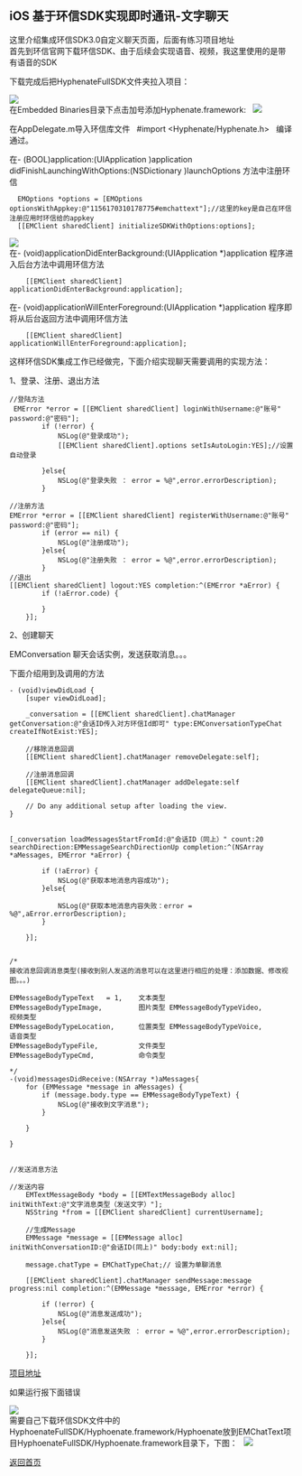 
## iOS 基于环信SDK实现即时通讯-文字聊天


这里介绍集成环信SDK3.0自定义聊天页面，后面有练习项目地址    
首先到环信官网下载环信SDK、由于后续会实现语音、视频，我这里使用的是带有语音的SDK     

下载完成后把HyphenateFullSDK文件夹拉入项目：   

![](http://img.blog.csdn.net/20170316113404094?watermark/2/text/aHR0cDovL2Jsb2cuY3Nkbi5uZXQvY3JlYXRlX3Bybw==/font/5a6L5L2T/fontsize/400/fill/I0JBQkFCMA==/dissolve/70/gravity/SouthEast)  
在Embedded Binaries目录下点击加号添加Hyphenate.framework:   
![](http://img.blog.csdn.net/20170316113616251?watermark/2/text/aHR0cDovL2Jsb2cuY3Nkbi5uZXQvY3JlYXRlX3Bybw==/font/5a6L5L2T/fontsize/400/fill/I0JBQkFCMA==/dissolve/70/gravity/SouthEast)  

在AppDelegate.m导入环信库文件   
#import <Hyphenate/Hyphenate.h>   
编译通过。  

在- (BOOL)application:(UIApplication )application didFinishLaunchingWithOptions:(NSDictionary )launchOptions 方法中注册环信  
```
  EMOptions *options = [EMOptions optionsWithAppkey:@"1156170310178775#emchattext"];//这里的key是自己在环信注册应用时环信给的appkey
  [[EMClient sharedClient] initializeSDKWithOptions:options];
```
![](http://img.blog.csdn.net/20170316114210066?watermark/2/text/aHR0cDovL2Jsb2cuY3Nkbi5uZXQvY3JlYXRlX3Bybw==/font/5a6L5L2T/fontsize/400/fill/I0JBQkFCMA==/dissolve/70/gravity/SouthEast)  
在- (void)applicationDidEnterBackground:(UIApplication *)application 程序进入后台方法中调用环信方法  
```
    [[EMClient sharedClient] applicationDidEnterBackground:application];
```
在- (void)applicationWillEnterForeground:(UIApplication *)application 程序即将从后台返回方法中调用环信方法  
```
    [[EMClient sharedClient] applicationWillEnterForeground:application];
```

这样环信SDK集成工作已经做完，下面介绍实现聊天需要调用的实现方法：

1、登录、注册、退出方法  

```
//登陆方法
 EMError *error = [[EMClient sharedClient] loginWithUsername:@"账号" password:@"密码"];
        if (!error) {
            NSLog(@"登录成功");
            [[EMClient sharedClient].options setIsAutoLogin:YES];//设置自动登录

        }else{
            NSLog(@"登录失败 ： error = %@",error.errorDescription);
        }

//注册方法
EMError *error = [[EMClient sharedClient] registerWithUsername:@"账号" password:@"密码"];
        if (error == nil) {
            NSLog(@"注册成功");
        }else{
            NSLog(@"注册失败 ： error = %@",error.errorDescription);
        }
//退出
[[EMClient sharedClient] logout:YES completion:^(EMError *aError) {
        if (!aError.code) {

        }
    }];
``` 
2、创建聊天

EMConversation 聊天会话实例，发送获取消息。。。

下面介绍用到及调用的方法  
```
- (void)viewDidLoad {
    [super viewDidLoad];

    _conversation = [[EMClient sharedClient].chatManager getConversation:@"会话ID传入对方环信Id即可" type:EMConversationTypeChat createIfNotExist:YES];

    //移除消息回调
    [[EMClient sharedClient].chatManager removeDelegate:self];

    //注册消息回调
    [[EMClient sharedClient].chatManager addDelegate:self delegateQueue:nil];

    // Do any additional setup after loading the view.
}


[_conversation loadMessagesStartFromId:@"会话ID（同上）" count:20 searchDirection:EMMessageSearchDirectionUp completion:^(NSArray *aMessages, EMError *aError) {

        if (!aError) {
            NSLog(@"获取本地消息内容成功");
        }else{

            NSLog(@"获取本地消息内容失败：error = %@",aError.errorDescription);
        }

    }];


/*
接收消息回调消息类型(接收到别人发送的消息可以在这里进行相应的处理：添加数据、修改视图。。。)

EMMessageBodyTypeText   = 1,    文本类型 
EMMessageBodyTypeImage,         图片类型 EMMessageBodyTypeVideo,         视频类型 
EMMessageBodyTypeLocation,      位置类型 EMMessageBodyTypeVoice,        语音类型 
EMMessageBodyTypeFile,          文件类型
EMMessageBodyTypeCmd,           命令类型

*/
-(void)messagesDidReceive:(NSArray *)aMessages{
    for (EMMessage *message in aMessages) {
        if (message.body.type == EMMessageBodyTypeText) {
            NSLog(@"接收到文字消息");
        }

    }

}


//发送消息方法

//发送内容
    EMTextMessageBody *body = [[EMTextMessageBody alloc] initWithText:@"文字消息类型（发送文字）"];
    NSString *from = [[EMClient sharedClient] currentUsername];

    //生成Message
    EMMessage *message = [[EMMessage alloc] initWithConversationID:@"会话ID(同上)" body:body ext:nil];

    message.chatType = EMChatTypeChat;// 设置为单聊消息

    [[EMClient sharedClient].chatManager sendMessage:message progress:nil completion:^(EMMessage *message, EMError *error) {

        if (!error) {
            NSLog(@"消息发送成功");
        }else{
            NSLog(@"消息发送失败 ： error = %@",error.errorDescription);
        }

    }];
```

[项目地址](https://github.com/cwos111509sina/EMChatText.git)  

如果运行报下面错误   

![](http://img.blog.csdn.net/20170316144621746?watermark/2/text/aHR0cDovL2Jsb2cuY3Nkbi5uZXQvY3JlYXRlX3Bybw==/font/5a6L5L2T/fontsize/400/fill/I0JBQkFCMA==/dissolve/70/gravity/SouthEast)  
需要自己下载环信SDK文件中的HyphoenateFullSDK/Hyphoenate.framework/Hyphoenate放到EMChatText项目HyphoenateFullSDK/Hyphoenate.framework目录下，下图：   
![](http://img.blog.csdn.net/20170316145100699?watermark/2/text/aHR0cDovL2Jsb2cuY3Nkbi5uZXQvY3JlYXRlX3Bybw==/font/5a6L5L2T/fontsize/400/fill/I0JBQkFCMA==/dissolve/70/gravity/SouthEast)

[返回首页](https://cwos111509sina.github.io/Blog/)
